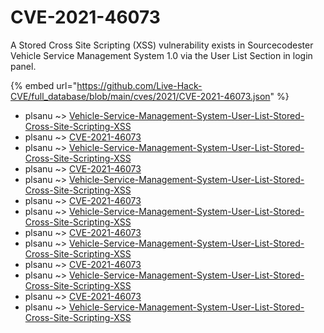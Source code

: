 # CVE-2021-46073

A Stored Cross Site Scripting (XSS) vulnerability exists in Sourcecodester Vehicle Service Management System 1.0 via the User List Section in login panel.

{% embed url="https://github.com/Live-Hack-CVE/full_database/blob/main/cves/2021/CVE-2021-46073.json" %}


* plsanu ~> [Vehicle-Service-Management-System-User-List-Stored-Cross-Site-Scripting-XSS](https://www.alice-snow.ru/2021/database/cve-2021-46073/vehicle-service-management-system-user-list-stored-cross-site-scripting-xss-plsanu)
* plsanu ~> [CVE-2021-46073](https://www.alice-snow.ru/2021/database/cve-2021-46073/cve-2021-46073-plsanu)
* plsanu ~> [Vehicle-Service-Management-System-User-List-Stored-Cross-Site-Scripting-XSS](https://www.alice-snow.ru/2021/database/cve-2021-46073/vehicle-service-management-system-user-list-stored-cross-site-scripting-xss-plsanu)
* plsanu ~> [CVE-2021-46073](https://www.alice-snow.ru/2021/database/cve-2021-46073/cve-2021-46073-plsanu)
* plsanu ~> [Vehicle-Service-Management-System-User-List-Stored-Cross-Site-Scripting-XSS](https://www.alice-snow.ru/2021/database/cve-2021-46073/vehicle-service-management-system-user-list-stored-cross-site-scripting-xss-plsanu)
* plsanu ~> [CVE-2021-46073](https://www.alice-snow.ru/2021/database/cve-2021-46073/cve-2021-46073-plsanu)
* plsanu ~> [Vehicle-Service-Management-System-User-List-Stored-Cross-Site-Scripting-XSS](https://www.alice-snow.ru/2021/database/cve-2021-46073/vehicle-service-management-system-user-list-stored-cross-site-scripting-xss-plsanu)
* plsanu ~> [CVE-2021-46073](https://www.alice-snow.ru/2021/database/cve-2021-46073/cve-2021-46073-plsanu)
* plsanu ~> [Vehicle-Service-Management-System-User-List-Stored-Cross-Site-Scripting-XSS](https://www.alice-snow.ru/2021/database/cve-2021-46073/vehicle-service-management-system-user-list-stored-cross-site-scripting-xss-plsanu)
* plsanu ~> [CVE-2021-46073](https://www.alice-snow.ru/2021/database/cve-2021-46073/cve-2021-46073-plsanu)
* plsanu ~> [Vehicle-Service-Management-System-User-List-Stored-Cross-Site-Scripting-XSS](https://www.alice-snow.ru/2021/database/cve-2021-46073/vehicle-service-management-system-user-list-stored-cross-site-scripting-xss-plsanu)
* plsanu ~> [CVE-2021-46073](https://www.alice-snow.ru/2021/database/cve-2021-46073/cve-2021-46073-plsanu)
* plsanu ~> [Vehicle-Service-Management-System-User-List-Stored-Cross-Site-Scripting-XSS](https://www.alice-snow.ru/2021/database/cve-2021-46073/vehicle-service-management-system-user-list-stored-cross-site-scripting-xss-plsanu)